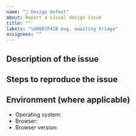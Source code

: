 ```yaml
---
name: "🎨 Design defect"
about: Report a visual design issue
title: ""
labels: "\U0001F41B bug, awaiting triage"
assignees: ""
---
```


<!--
    Welcome!
    Thanks for taking the time to fill out the details below for this design defect.

    Please fill in as much of the template below as you’re able to. If you're unsure whether the issue already exists or how to fill in the template, open an issue anyway. Our team will help you to complete the rest.

    Your issue might already exist. If so, add a comment to the existing issue instead of creating a new one. You can find existing issues here: https://github.com/nhsuk/nhsapp-frontend/issues
-->

## Description of the issue

<!-- A clear and concise summary of what the design defect is. -->

## Steps to reproduce the issue

<!-- How can we reproduce this issue? If you think it will be helpful, please provide a small code snippet and/or screenshots. -->

## Environment (where applicable)

<!-- Details of your operating system, browser and the version of NHSApp Frontend you’re using may help us to reproduce your issue. -->

- Operating system:
- Browser:
- Browser version:
